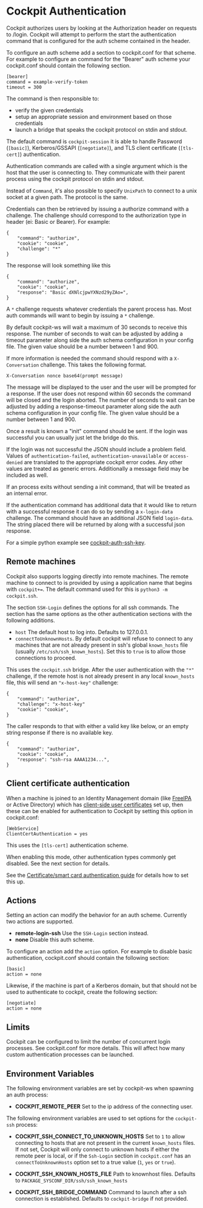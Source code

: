 Cockpit Authentication
======================

Cockpit authorizes users by looking at the Authorization header on requests
to /login. Cockpit will attempt to perform the start the authentication command that
is configured for the auth scheme contained in the header.

To configure an auth scheme add a section to cockpit.conf for that scheme. For example
to configure an command for the "Bearer" auth scheme your cockpit.conf should contain
the following section.

```
[bearer]
command = example-verify-token
timeout = 300
```

The command is then responsible to:

 * verify the given credentials
 * setup an appropriate session and environment based on those credentials
 * launch a bridge that speaks the cockpit protocol on stdin and stdout.

The default command is `cockpit-session` it is able to handle Password
(`[basic]`), Kerberos/GSSAPI (`[negotiate]`), and TLS client certificate
(`[tls-cert]`) authentication.

Authentication commands are called with a single argument which is the host that the user
is connecting to. They communicate with their parent process using the cockpit protocol on
stdin and stdout.

Instead of `Command`, it's also possible to specify `UnixPath` to connect to a unix socket at a
given path.  The protocol is the same.

Credentials can then be retrieved by issuing a authorize command with a challenge. The challenge
should correspond to the authorization type in header (ei: Basic or Bearer). For example:


```
{
    "command": "authorize",
    "cookie": "cookie",
    "challenge": "*"
}
```

The response will look something like this

```
{
    "command": "authorize",
    "cookie": "cookie",
    "response": "Basic dXNlcjpwYXNzd29yZAo=",
}
```

A `*` challenge requests whatever credentials the parent process has. Most auth
commands will want to begin by issuing a `*` challenge.

By default cockpit-ws will wait a maximum of 30 seconds to receive this response.
The number of seconds to wait can be adjusted by adding a timeout parameter along
side the auth schema configuration in your config file. The given value should be
a number between 1 and 900.

If more information is needed the command should respond with a `X-Conversation` challenge.
This takes the following format.

```
X-Conversation nonce base64(prompt message)
```

The message will be displayed to the user and the user will be prompted for a response.
If the user does not respond within 60 seconds the command will be closed and the login
aborted. The number of seconds to wait can be adjusted by adding a response-timeout parameter
along side the auth schema configuration in your config file. The given value should be a
number between 1 and 900.

Once a result is known a "init" command should be sent. If the login was successful you can usually
just let the bridge do this.

If the login was not successful the JSON should include a problem field. Values of
`authentication-failed`, `authentication-unavailable` or `access-denied`
are translated to the appropriate cockpit error codes. Any other values are treated
as generic errors. Additionally a message field may be included as well.

If an process exits without sending a init command, that will be treated as an internal error.

If the authentication command has additional data that it would like to return with a successful response
it can do so by sending a `x-login-data` challenge. The command should have an additional JSON field
`login-data`. The string placed there will be returned by along with a successful json response.

For a simple python example see
[cockpit-auth-ssh-key](https://github.com/cockpit-project/cockpit/blob/main/containers/ws/cockpit-auth-ssh-key).

Remote machines
---------------

Cockpit also supports logging directly into remote machines. The remote machine to
connect to is provided by using a application name that begins with `cockpit+=`.
The default command used for this is `python3 -m cockpit.ssh`.

The section `SSH-Login` defines the options for all ssh commands. The section
has the same options as the other authentication sections with the following additions.

 * `host` The default host to log into. Defaults to 127.0.0.1.
 * `connectToUnknownHosts`. By default cockpit will refuse to connect to any machines that
 are not already present in ssh's global `known_hosts` file (usually
 `/etc/ssh/ssh_known_hosts`). Set this to `true` is to allow those connections
 to proceed.

This uses the `cockpit.ssh` bridge. After the user authentication with the
`"*"` challenge, if the remote host is not already present in any local
`known_hosts` file, this will send an `"x-host-key"` challenge:

```
{
    "command": "authorize",
    "challenge": "x-host-key"
    "cookie": "cookie",
}
```

The caller responds to that with either a valid key like below, or an empty
string response if there is no available key.

```
{
    "command": "authorize",
    "cookie": "cookie",
    "response": "ssh-rsa AAAA1234...",
}
```

Client certificate authentication
---------------------------------
When a machine is joined to an Identity Management domain (like
[FreeIPA](https://www.freeipa.org) or Active Directory) which has [client-side
user certificates](https://www.freeipa.org/page/V4/User_Certificates) set up,
then these can be enabled for authentication to Cockpit by setting this option
in cockpit.conf:

```
[WebService]
ClientCertAuthentication = yes
```

This uses the `[tls-cert]` authentication scheme.

When enabling this mode, other authentication types commonly get disabled. See
the next section for details.

See the [Certificate/smart card authentication guide](https://cockpit-project.org/guide/latest/cert-authentication.html)
for details how to set this up.

Actions
-------

Setting an action can modify the behavior for an auth scheme. Currently two actions
are supported.

 * **remote-login-ssh** Use the `SSH-Login` section instead.
 * **none** Disable this auth scheme.

To configure an action add the `action` option. For example to disable basic authentication,
cockpit.conf should contain the following section:

```
[basic]
action = none
```

Likewise, if the machine is part of a Kerberos domain, but that should not be used to
authenticate to cockpit, create the following section:

```
[negotiate]
action = none
```

Limits
------

Cockpit can be configured to limit the number of concurrent login processes. See cockpit.conf
for more details. This will affect how many custom authentication processes can be launched.

Environment Variables
---------------------

The following environment variables are set by cockpit-ws when spawning an auth process:

 * **COCKPIT_REMOTE_PEER** Set to the ip address of the connecting user.

The following environment variables are used to set options for the `cockpit-ssh` process:

 * **COCKPIT_SSH_CONNECT_TO_UNKNOWN_HOSTS** Set to `1` to  allow connecting to
   hosts that are not present in the current `known_hosts` files. If not set,
   Cockpit will only connect to unknown hosts if either the remote peer is
   local, or if the `Ssh-Login` section in `cockpit.conf` has an
   `connectToUnknownHosts` option set to a true value (`1`, `yes` or `true`).

 * **COCKPIT_SSH_KNOWN_HOSTS_FILE** Path to knownhost files. Defaults to
   `PACKAGE_SYSCONF_DIR/ssh/ssh_known_hosts`

 * **COCKPIT_SSH_BRIDGE_COMMAND** Command to launch after a ssh connection is
   established. Defaults to `cockpit-bridge` if not provided.
